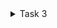 <details>
  
<summary> Task 3 </summary>

## 15 Unique RISC-V Instructiona and their 32-bit encodings
  
## RISC-V instructions and their Encodings

addi sp, sp, -16
Type: I-Type 
Binary Encoding: 11111111 00000001 000 00010 0010011

sd ra, 8(sp)
Type: S-Type 
Binary Encoding: 00000001 00001 00101 010 01000 0100011

li a5, 100 
Type: I-Type 
Binary Encoding: 00000110 01000000 000 01010 0010011

addiw a5, a5, -1
Type: I-Type 
Binary Encoding: 11111111 01111000 000 01010 0011011

bnez a5, <main+0xc>
Type: B-Type 
Binary Encoding: 11111110 01111001 001 00000 1100011

lui a2, 0x1
Type: U-Type 
Binary Encoding: 00000000 00000001 00010 0110111

addi a2, a2, 954
Type: I-Type 
Binary Encoding: 00111011 10100110 000 00010 0010011

li a1, 100 
Type: I-Type 
Binary Encoding: 00000110 01000000 000 00011 0010011

lui a0, 0x21
Type: U-Type 
Binary Encoding: 00000010 00010000 00000 0110111

addi a0, a0, 400
Type: I-Type 
Binary Encoding: 00011001 00000101 000 00000 0010011

jal ra, <printf>
Type: J-Type 
Binary Encoding: 00000000 00000000 000 00001 1101111

li a0, 0 
Type: I-Type 
Binary Encoding: 00000000 00000000 000 00000 0010011

ld ra, 8(sp)
Type: I-Type 
Binary Encoding: 00000000 10000001 010 00001 0000011

addi sp, sp, 16
Type: I-Type 
Binary Encoding: 00010000 00000001 000 00010 0010011

ret 
Type: I-Type 
Binary Encoding: 00000000 00000000 000 00000 1100111







<details>

<summary> TASK 5

## OVERVIEW OF Implementation of 2-bit Comparator using VSDSquadron Mini Board


This project aims to design and implement a 1-bit comparator using the VSD Squadron Mini Board. A 1-bit comparator is a digital circuit that compares two 1-bit binary numbers (A and B) and determines whether:

A > B (Greater than)
A = B (Equal to)
A < B (Less than)
The project involves designing the comparator logic using C programming in Visual Studio Code, setting up the hardware connections on a breadboard, and verifying the functionality through LEDs connected to the output.

## COMPONENTS REQUIRED
VSDSquadron Mini Board 
Breadboard and Jumper Wires 
LEDs 
Resistors 
Push button
## TABLE FOR PIN CONFIGURATION
LED  	VSD SQUADRON BOARD
LED1 -	PIN4 (PC4)
LED2 -	PIN5 (PC5)
LED3 -	PIN6 (PC6)
PUSH BUTTON 1 - PIN2 (PD2)
PUSH BUTTON 2 - PIN1 (PD1)

